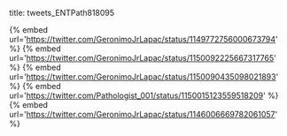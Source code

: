title: tweets_ENTPath818095

{% embed url='https://twitter.com/GeronimoJrLapac/status/1149772756000673794' %}
{% embed url='https://twitter.com/GeronimoJrLapac/status/1150092225667317765' %}
{% embed url='https://twitter.com/GeronimoJrLapac/status/1150090435098021893' %}
{% embed url='https://twitter.com/Pathologist_001/status/1150015123559518209' %}
{% embed url='https://twitter.com/GeronimoJrLapac/status/1146006669782061057' %}
